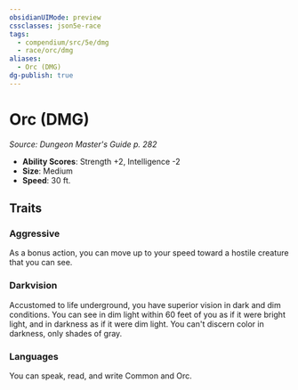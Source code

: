 ```yaml
---
obsidianUIMode: preview
cssclasses: json5e-race
tags:
  - compendium/src/5e/dmg
  - race/orc/dmg
aliases:
  - Orc (DMG)
dg-publish: true
---
```

# Orc (DMG)
*Source: Dungeon Master's Guide p. 282*  

- **Ability Scores**: Strength +2, Intelligence -2
- **Size**: Medium
- **Speed**: 30 ft.

## Traits

### Aggressive

As a bonus action, you can move up to your speed toward a hostile creature that you can see.

### Darkvision

Accustomed to life underground, you have superior vision in dark and dim conditions. You can see in dim light within 60 feet of you as if it were bright light, and in darkness as if it were dim light. You can't discern color in darkness, only shades of gray.

### Languages

You can speak, read, and write Common and Orc.